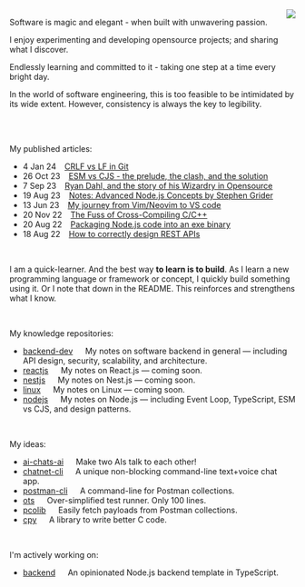 <img align=right src="https://github-readme-stats.vercel.app/api?username=midnqp&theme=transparent&show_icons=true&count_private=true&hide_border=false&hide_rank=true&include_all_commits=true&custom_title=GitHub%20Stats"/>

<p>Software is magic and elegant - when built with unwavering passion. 
  
I enjoy experimenting and developing opensource projects; and sharing what I discover. 

Endlessly learning and committed to it - taking one step at a time every bright day. 

In the world of software engineering, this is too feasible to be intimidated by its wide extent. However, consistency is always the key to legibility.</p>

<br>
<br>

My published articles:
- 4 Jan 24 &ensp; [CRLF vs LF in Git](https://dev.to/midnqp/the-fuss-with-crlf-and-lf-in-git-4nnf)
- 26 Oct 23 &ensp; [ESM vs CJS - the prelude, the clash, and the solution](https://dev.to/midnqp/esm-vs-cjs-the-prelude-the-clash-and-the-solution-46ia)
- 7 Sep 23 &ensp; [Ryan Dahl, and the story of his Wizardry in Opensource](https://dev.to/midnqp/wizards-of-opensource-ep-1-ryan-dahl-4f60)
- 19 Aug 23 &ensp; [Notes: Advanced Node.js Concepts by Stephen Grider](https://dev.to/midnqp/notes-advanced-nodejs-concepts-by-stephen-grider-4pp7)
- 13 Jun 23 &ensp; [My journey from Vim/Neovim to VS code](https://dev.to/midnqp/my-journey-into-vimneovim-23n5)
- 20 Nov 22 &ensp; [The Fuss of Cross-Compiling C/C++](https://dev.to/midnqp/compiling-cc-on-both-windows-and-linux-with-address-sanitizer-3ikn)
- 20 Aug 22 &ensp; [Packaging Node.js code into an exe binary](https://dev.to/midnqp/bundling-nodejs-into-single-executable-binary-l3g)
- 18 Aug 22 &ensp; [How to correctly design REST APIs](https://dev.to/midnqp/rest-api-a-quickread-for-backend-dev-3i70)

<br>

I am a quick-learner. And the best way **to learn is to build**. As I learn a new programming language or framework or concept, I quickly build something using it. Or I note that down in the README. This reinforces and strengthens what I know.

<br>

My knowledge repositories:
- [backend-dev](https://github.com/midnqp/backend-dev) &emsp; My notes on software backend in general — including API design, security, scalability, and architecture.
- [reactjs](https://github.com/midnqp/reactjs) &emsp; My notes on React.js — coming soon.
- [nestjs](https://github.com/midnqp/nestjs) &emsp; My notes on Nest.js — coming soon.
- [linux](https://github.com/midnqp/linux) &emsp; My notes on Linux — coming soon.
- [nodejs](https://github.com/midnqp/nodejs) &emsp; My notes on Node.js — including Event Loop, TypeScript, ESM vs CJS, and design patterns.

<br>

My ideas:
- [ai-chats-ai](https://github.com/midnqp/ai-chats-ai) &emsp; Make two AIs talk to each other!
- [chatnet-cli](https://github.com/midnqp/chatnet-cli) &emsp; A unique non-blocking command-line text+voice chat app.
- [postman-cli](https://github.com/midnqp/postman-cli) &emsp; A command-line for Postman collections.
- [ots](https://github.com/midnqp/ots) &emsp; Over-simplified test runner. Only 100 lines.
- [pcolib](https://github.com/midnqp/pcolib) &emsp; Easily fetch payloads from Postman collections.
- [cpy](https://github.com/midnqp/cpy) &emsp; A library to write better C code.

<br>

I'm actively working on:
- [backend](https://github.com/midnqp/backend) &emsp; An opinionated Node.js backend template in TypeScript.

